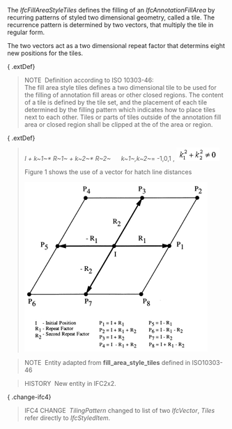 ﻿The _IfcFillAreaStyleTiles_ defines the filling of an _IfcAnnotationFillArea_ by recurring patterns of styled two dimensional geometry, called a tile. The recurrence pattern is determined by two vectors, that multiply the tile in regular form.

The two vectors act as a two dimensional repeat factor that determins eight new positions for the tiles.

{ .extDef}
> NOTE&nbsp; Definition according to ISO 10303-46:  
> The fill area style tiles defines a two dimensional tile to be used for the filling of annotation fill areas or other closed regions. The content of a tile is defined by the tile set, and the placement of each tile determined by the filling pattern which indicates how to place tiles next to each other. Tiles or parts of tiles outside of the annotation fill area or closed region shall be clipped at the of the area or region.

{ .extDef}
> _I + k~1~\* R~1~ +
k~2~\* R~2~_ &nbsp;&nbsp;&nbsp;&nbsp;&nbsp;_k~1~,k~2~_= -1,0,1 , ![formula](../../../../../../figures/ifcfillareastyletilesymbolwithstyle_fig1.gif)
> 
> Figure 1 shows the use of a vector for hatch line distances
> 
> !["IfcFillAreaStyleTiles_Fig1.gif 12,9 KB"](../../../../../../figures/ifcfillareastyletiles_fig1.gif "Figure 1 &mdash; two vectors as two direction repeat factor")

> NOTE&nbsp; Entity adapted from **fill_area_style_tiles** defined in ISO10303-46

> HISTORY&nbsp; New entity in IFC2x2.

{ .change-ifc4}
> IFC4 CHANGE&nbsp; _TilingPattern_ changed to list of two _IfcVector_, _Tiles_ refer directly to _IfcStyledItem_.
